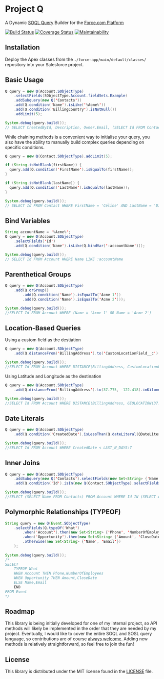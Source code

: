 # Project Q
A Dynamic [SOQL Query](https://developer.salesforce.com/docs/atlas.en-us.soql_sosl.meta/soql_sosl/sforce_api_calls_soql_sosl_intro.htm) Builder for the [Force.com Platform](https://developer.salesforce.com/docs/atlas.en-us.fundamentals.meta/fundamentals/adg_preface.htm)

 [![Build Status](https://travis-ci.com/fehays/q.svg?branch=master)](https://travis-ci.com/fehays/q)
 [![Coverage Status](https://coveralls.io/repos/github/fehays/q/badge.svg?branch=master)](https://coveralls.io/github/fehays/q?branch=master)
  [![Maintainability](https://api.codeclimate.com/v1/badges/bb48ebe88349e1272759/maintainability)](https://codeclimate.com/github/fehays/q/maintainability)

## Installation

Deploy the Apex classes from the `./force-app/main/default/classes/` repository into your Salesforce project.

## Basic Usage

```java
Q query = new Q(Account.SObjectType)
    .selectFields(SObjectType.Account.fieldSets.Example)
    .addSubquery(new Q('Contacts'))
    .add(Q.condition('Name').isLike('%Acme%'))
    .add(Q.condition('BillingCountry').isNotNull())
    .addLimit(5);

System.debug(query.build());
// SELECT CreatedById, Description, Owner.Email, (SELECT Id FROM Contacts) FROM Account WHERE Name LIKE '%Acme%' AND BillingCountry != null LIMIT 5
```

While chaining methods is a convenient way to initialise your query, you also have the ability to manually build complex queries depending on specific conditions.

```java
Q query = new Q(Contact.SObjectType).addLimit(5);

if (String.isNotBlank(firstName)) {
  query.add(Q.condition('FirstName').isEqualTo(firstName));
}

if (String.isNotBlank(lastName)) {
  query.add(Q.condition('LastName').isEqualTo(lastName));
}

System.debug(query.build());
// SELECT Id FROM Contact WHERE FirstName = 'Céline' AND LastName = 'Dion' LIMIT 5
```

## Bind Variables
```java
String accountName = '%Acme%';
Q query = new Q(Account.SObjectType)
    .selectFields('Id')
    .add(Q.condition('Name').isLike(Q.bindVar(':accountName')));

System.debug(query.build());
// SELECT Id FROM Account WHERE Name LIKE :accountName
```

## Parenthetical Groups
```java
Q query = new Q(Account.SObjectType)
    .add(Q.orGroup()
        .add(Q.condition('Name').isEqualTo('Acme 1'))
        .add(Q.condition('Name').isEqualTo('Acme 2')));

System.debug(query.build());
//SELECT Id FROM Account WHERE (Name = 'Acme 1' OR Name = 'Acme 2')
```

## Location-Based Queries

Using a custom field as the destiation
```java
Q query = new Q(Account.SObjectType)
    .add(Q.distanceFrom('BillingAddress').to('CustomLocationField__c').isLessThan(20));

System.debug(query.build());
//SELECT Id FROM Account WHERE DISTANCE(BillingAddress, CustomLocationField__c, 'mi') < 20
```

Using Latitude and Longitude as the destination
```java
Q query = new Q(Account.SObjectType)
    .add(Q.distanceFrom('BillingAddress').to(37.775, -122.418).inKilometers().isLessThan(20))

System.debug(query.build());
//SELECT Id FROM Account WHERE DISTANCE(BillingAddress, GEOLOCATION(37.775, -122.418), 'km') < 20
```
## Date Literals

```java
Q query = new Q(Account.SObjectType)
    .add(Q.condition('CreatedDate').isLessThan(Q.dateLiteral(QDateLiteral.Value.LAST_N_DAYS, 7)));

System.debug(query.build());
//SELECT Id FROM Account WHERE CreatedDate < LAST_N_DAYS:7
```

## Inner Joins

```java
Q query = new Q(Account.SObjectType)
    .addSubquery(new Q('Contacts').selectFields(new Set<String> {'Name'}))
    .add(Q.condition('Id').isIn(new Q(Contact.SObjectType).selectFields(new Set<String> {'AccountId'})));

System.debug(query.build());
//SELECT (SELECT Name FROM Contacts) FROM Account WHERE Id IN (SELECT AccountId FROM Contact)
```

## Polymorphic Relationships (TYPEOF)

```java
String query = new Q(Event.SObjectType)
    .selectFields(Q.typeOf('What')
        .when('Account').then(new Set<String> {'Phone', 'NumberOfEmployees'})   
        .when('Opportunity').then(new Set<String> {'Amount', 'CloseDate'})                 
        .otherwise(new Set<String> {'Name', 'Email'})
    );
    
System.debug(query.build());
/*
SELECT
    TYPEOF What
    WHEN Account THEN Phone,NumberOfEmployees
    WHEN Opportunity THEN Amount,CloseDate
    ELSE Name,Email
    END
FROM Event
*/
```

## Roadmap

This library is being initially developed for one of my internal project,
so API methods will likely be implemented in the order that they are
needed by my project. Eventually, I would like to cover the entire
SOQL and SOSL query language, so contributions are of course
[always welcome][contributing]. Adding new methods is relatively
straightforward, so feel free to join the fun!

[contributing]: CONTRIBUTING.md


## License

This library is distributed under the MIT license found in the [LICENSE](./LICENSE)
file.
